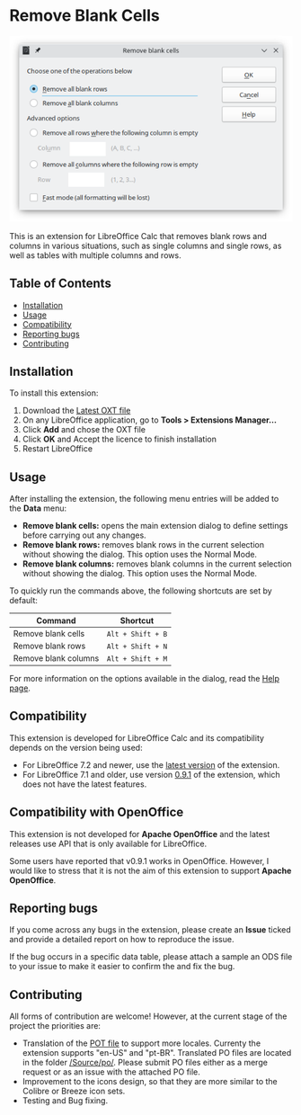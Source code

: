 # Remove Blank Cells

![](Documentation/RB_MainDialog.png)

This is an extension for LibreOffice Calc that removes blank rows and columns in various situations, such as single columns and single rows, as well as tables with multiple columns and rows.

## Table of Contents

 * [Installation](#installation)
 * [Usage](#usage)
 * [Compatibility](#compatibility)
 * [Reporting bugs](#reporting-bugs)
 * [Contributing](#contributing)

## Installation

To install this extension:

1) Download the [Latest OXT file](https://github.com/rafaelhlima/remove_blank_cells/releases/latest)
2) On any LibreOffice application, go to **Tools > Extensions Manager…**
3) Click **Add** and chose the OXT file
4) Click **OK** and Accept the licence to finish installation
5) Restart LibreOffice

## Usage

After installing the extension, the following menu entries will be added to the **Data** menu:

* **Remove blank cells:** opens the main extension dialog to define settings before carrying out any changes.
* **Remove blank rows:** removes blank rows in the current selection without showing the dialog. This option uses the Normal Mode.
* **Remove blank columns:** removes blank columns in the current selection without showing the dialog. This option uses the Normal Mode.

To quickly run the commands above, the following shortcuts are set by default:

| Command | Shortcut |
| --- | --- |
| Remove blank cells | `Alt + Shift + B` |
| Remove blank rows | `Alt + Shift + N` |
| Remove blank columns | `Alt + Shift + M` |

For more information on the options available in the dialog, read the [Help page](Documentation/ExtensionHelp.md).

## Compatibility

This extension is developed for LibreOffice Calc and its compatibility depends on the version being used:

* For LibreOffice 7.2 and newer, use the [latest version](https://github.com/rafaelhlima/remove_blank_cells/releases/latest) of the extension.
* For LibreOffice 7.1 and older, use version [0.9.1](https://github.com/rafaelhlima/remove_blank_cells/releases/tag/v0.9.1) of the extension, which does not have the latest features.

## Compatibility with OpenOffice

This extension is not developed for **Apache OpenOffice** and the latest releases use API that is only available for LibreOffice.

Some users have reported that v0.9.1 works in OpenOffice. However, I would like to stress that it is not the aim of this extension to support **Apache OpenOffice**.

## Reporting bugs

If you come across any bugs in the extension, please create an **Issue** ticked and provide a detailed report on how to reproduce the issue.

If the bug occurs in a specific data table, please attach a sample an ODS file to your issue to make it easier to confirm the and fix the bug.

## Contributing

All forms of contribution are welcome! However, at the current stage of the project the priorities are:

* Translation of the [POT file](Translation/rb_strings.pot) to support more locales. Currenty the extension supports "en-US" and "pt-BR". Translated PO files are located in the folder [/Source/po/](Source/po/). Please submit PO files either as a merge request or as an issue with the attached PO file.
* Improvement to the icons design, so that they are more similar to the Colibre or Breeze icon sets.
* Testing and Bug fixing.
